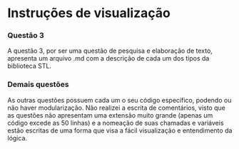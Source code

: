 # Instruções de visualização

### **Questão 3**

A questão 3, por ser uma questão de pesquisa e elaboração de texto, apresenta um arquivo .md com a descrição de cada um dos tipos da biblioteca STL.

### **Demais questões**

As outras questões possuem cada um o seu código específico, podendo ou não haver modularização. Não realizei a escrita de comentários, visto que as questões não apresentam uma extensão muito grande (apenas um código excede as 50 linhas) e a nomeação de suas chamadas e variáveis estão escritas de uma forma que visa a fácil visualização e entendimento da lógica.



